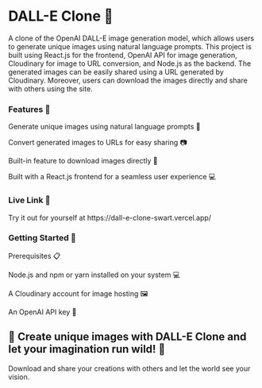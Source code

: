 <h1>DALL-E Clone 🤖</h1> 
A clone of the OpenAI DALL-E image generation model, which allows users to generate unique images using natural language prompts. This project is built using React.js for the frontend, OpenAI API for image generation, Cloudinary for image to URL conversion, and Node.js as the backend. The generated images can be easily shared using a URL generated by Cloudinary. Moreover, users can download the images directly and share with others using the site.  

<h3>Features 🚀</h3>  


Generate unique images using natural language prompts 💬

Convert generated images to URLs for easy sharing 📷

Built-in feature to download images directly 💾 

Built with a React.js frontend for a seamless user experience 💻   



 <h3>Live Link 🔗</h3>   
Try it out for yourself at https://dall-e-clone-swart.vercel.app/




<h3>Getting Started 🚀</h3>

Prerequisites 📋     

Node.js and npm or yarn installed on your system 💻    

A Cloudinary account for image hosting 🖼   

An OpenAI API key 🔑   




<h2>🎉 Create unique images with DALL-E Clone and let your imagination run wild! 🌈 </h2> 

Download and share your creations with others and let the world see your vision.

